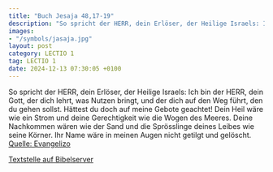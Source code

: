 ```yaml
---
title: "Buch Jesaja 48,17-19"
description: "So spricht der HERR, dein Erlöser, der Heilige Israels: Ich bin der HERR, dein Gott, der dich lehrt, was Nutzen bringt, und der dich auf den Weg führt, den du gehen sollst. Hättest du doch auf meine Gebote geachtet! Dein Heil wäre wie ein Strom und deine Gerechtigkeit wie die Wog...."
images:
- "/symbols/jasaja.jpg"
layout: post
category: LECTIO 1
tag: LECTIO 1
date: 2024-12-13 07:30:05 +0100
---
```

So spricht der HERR, dein Erlöser, der Heilige Israels: Ich bin der HERR, dein Gott, der dich lehrt, was Nutzen bringt, und der dich auf den Weg führt, den du gehen sollst.
Hättest du doch auf meine Gebote geachtet! Dein Heil wäre wie ein Strom und deine Gerechtigkeit wie die Wogen des Meeres.<!--more-->
Deine Nachkommen wären wie der Sand und die Sprösslinge deines Leibes wie seine Körner. Ihr Name wäre in meinen Augen nicht getilgt und gelöscht.<br>
[Quelle: Evangelizo](https://evangeliumtagfuertag.org/DE/gospel)

[Textstelle auf Bibelserver](https://www.bibleserver.com/EU/Jesaja48,17-19)
